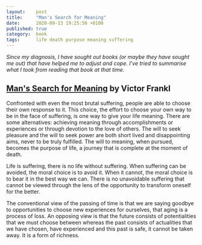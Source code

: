 ```yaml
---
layout:    post
title:     "Man's Search for Meaning"
date:      2020-09-13 19:25:50 +0100
published: true
category:  book
tags:      life death purpose meaning suffering
---
```

*Since my diagnosis, I have sought out books (or maybe they have sought me out) that have helped me to adjust and cope. I've tried to summarise what I took from reading that book at that time.*

## [Man's Search for Meaning](https://www.goodreads.com/book/show/4069.Man_s_Search_for_Meaning) by Victor Frankl

Confronted with even the most brutal suffering, people are able to choose their own response to it. This choice, the effort to choose your own way to be in the face of suffering, is one way to give your life meaning. There are some alternatives: achieving meaning through accomplishments or experiences or through devotion to the love of others. The will to seek pleasure and the will to seek power are both short lived and disappointing aims, never to be truly fulfilled. The will to meaning, when pursued, becomes the purpose of life, a journey that is complete at the moment of death.

Life is suffering, there is no life without suffering. When suffering can be avoided, the moral choice is to avoid it. When it cannot, the moral choice is to bear it in the best way we can. There is no unavoidable suffering that cannot be viewed through the lens of the opportunity to transform oneself for the better.

The conventional view of the passing of time is that we are saying goodbye to opportunities to choose new experiences for ourselves, that aging is a process of loss. An opposing view is that the future consists of potentialities that we must choose between whereas the past consists of actualities that we have chosen, have experienced and this past is safe, it cannot be taken away. It is a form of richness.
